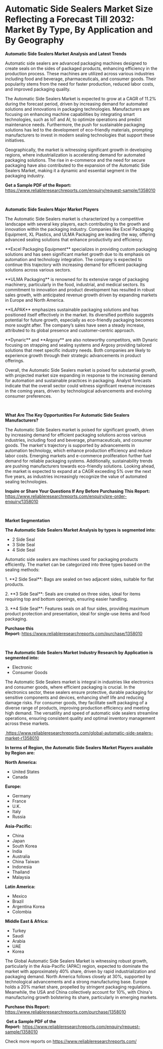 <p><h1>Automatic Side Sealers Market Size Reflecting a Forecast Till 2032: Market By Type, By Application and By Geography</h1></p><p><strong>Automatic Side Sealers Market Analysis and Latest Trends</strong></p>
<p><p>Automatic side sealers are advanced packaging machines designed to create seals on the sides of packaged products, enhancing efficiency in the production process. These machines are utilized across various industries including food and beverage, pharmaceuticals, and consumer goods. Their popularity stems from the need for faster production, reduced labor costs, and improved packaging quality.</p><p>The Automatic Side Sealers Market is expected to grow at a CAGR of 11.2% during the forecast period, driven by increasing demand for automated solutions and innovations in packaging technologies. Manufacturers are focusing on enhancing machine capabilities by integrating smart technologies, such as IoT and AI, to optimize operations and predict maintenance needs. Furthermore, the push for sustainable packaging solutions has led to the development of eco-friendly materials, prompting manufacturers to invest in modern sealing technologies that support these initiatives.</p><p>Geographically, the market is witnessing significant growth in developing regions, where industrialization is accelerating demand for automated packaging solutions. The rise in e-commerce and the need for secure packaging have also contributed to the expansion of the Automatic Side Sealers Market, making it a dynamic and essential segment in the packaging industry.</p></p>
<p><strong>Get a Sample PDF of the Report:&nbsp;</strong> <a href="https://www.reliableresearchreports.com/enquiry/request-sample/1358010?utm_campaign=2216&utm_medium=2&utm_source=Github&utm_content=ia&utm_term=11042025&utm_id=automatic-side-sealers">https://www.reliableresearchreports.com/enquiry/request-sample/1358010</a></p>
<p>&nbsp;</p>
<p><strong>Automatic Side Sealers Major Market Players</strong></p>
<p><p>The Automatic Side Sealers market is characterized by a competitive landscape with several key players, each contributing to the growth and innovation within the packaging industry. Companies like Excel Packaging Equipment, XL Plastics, and ULMA Packaging are leading the way, offering advanced sealing solutions that enhance productivity and efficiency.</p><p>**Excel Packaging Equipment** specializes in providing custom packaging solutions and has seen significant market growth due to its emphasis on automation and technology integration. The company is expected to continue this trajectory with increasing demand for efficient packaging solutions across various sectors.</p><p>**ULMA Packaging** is renowned for its extensive range of packaging machinery, particularly in the food, industrial, and medical sectors. Its commitment to innovation and product development has resulted in robust sales growth, with anticipated revenue growth driven by expanding markets in Europe and North America.</p><p>**ILAPAK** emphasizes sustainable packaging solutions and has positioned itself effectively in the market. Its diversified portfolio suggests potential for future growth, especially as eco-friendly packaging becomes more sought after. The company’s sales have seen a steady increase, attributed to its global presence and customer-centric approach.</p><p>**Dynaric** and **Argosy** are also noteworthy competitors, with Dynaric focusing on strapping and sealing systems and Argosy providing tailored solutions that meet specific industry needs. Both companies are likely to experience growth through their strategic advancements in product offerings.</p><p>Overall, the Automatic Side Sealers market is poised for substantial growth, with projected market size expanding in response to the increasing demand for automation and sustainable practices in packaging. Analyst forecasts indicate that the overall sector could witness significant revenue increases in the coming years, driven by technological advancements and evolving consumer preferences.</p></p>
<p>&nbsp;</p>
<p><strong>What Are The Key Opportunities For Automatic Side Sealers Manufacturers?</strong></p>
<p><p>The Automatic Side Sealers market is poised for significant growth, driven by increasing demand for efficient packaging solutions across various industries, including food and beverage, pharmaceuticals, and consumer goods. The market's trajectory is supported by advancements in automation technology, which enhance production efficiency and reduce labor costs. Emerging markets and e-commerce proliferation further fuel demand for reliable packaging systems. Additionally, sustainability trends are pushing manufacturers towards eco-friendly solutions. Looking ahead, the market is expected to expand at a CAGR exceeding 5% over the next five years, as industries increasingly recognize the value of automated sealing technologies.</p></p>
<p><strong>Inquire or Share Your Questions If Any Before Purchasing This Report:</strong> <a href="https://www.reliableresearchreports.com/enquiry/pre-order-enquiry/1358010?utm_campaign=2216&utm_medium=2&utm_source=Github&utm_content=ia&utm_term=11042025&utm_id=automatic-side-sealers">https://www.reliableresearchreports.com/enquiry/pre-order-enquiry/1358010</a></p>
<p>&nbsp;</p>
<p><strong>Market Segmentation</strong></p>
<p><strong>The Automatic Side Sealers Market Analysis by types is segmented into:</strong></p>
<p><ul><li>2 Side Seal</li><li>3 Side Seal</li><li>4 Side Seal</li></ul></p>
<p><p>Automatic side sealers are machines used for packaging products efficiently. The market can be categorized into three types based on the sealing methods: </p><p>1. **2 Side Seal**: Bags are sealed on two adjacent sides, suitable for flat products.</p><p>2. **3 Side Seal**: Seals are created on three sides, ideal for items requiring top and bottom openings, ensuring easier handling.</p><p>3. **4 Side Seal**: Features seals on all four sides, providing maximum product protection and presentation, ideal for single-use items and food packaging.</p></p>
<p><strong>Purchase this Report:&nbsp;</strong><a href="https://www.reliableresearchreports.com/purchase/1358010?utm_campaign=2216&utm_medium=2&utm_source=Github&utm_content=ia&utm_term=11042025&utm_id=automatic-side-sealers">https://www.reliableresearchreports.com/purchase/1358010</a></p>
<p>&nbsp;</p>
<p><strong>The Automatic Side Sealers Market Industry Research by Application is segmented into:</strong></p>
<p><ul><li>Electronic</li><li>Consumer Goods</li></ul></p>
<p><p>The Automatic Side Sealers market is integral in industries like electronics and consumer goods, where efficient packaging is crucial. In the electronics sector, these sealers ensure protective, durable packaging for sensitive components and devices, enhancing shelf life and reducing damage risks. For consumer goods, they facilitate swift packaging of a diverse range of products, improving production efficiency and meeting high demand. The versatility and speed of automatic side sealers streamline operations, ensuring consistent quality and optimal inventory management across these markets.</p></p>
<p><a href="https://www.reliableresearchreports.com/global-automatic-side-sealers-market-r1358010?utm_campaign=2216&utm_medium=2&utm_source=Github&utm_content=ia&utm_term=11042025&utm_id=automatic-side-sealers">&nbsp;https://www.reliableresearchreports.com/global-automatic-side-sealers-market-r1358010</a></p>
<p><strong>In terms of Region, the Automatic Side Sealers Market Players available by Region are:</strong></p>
<p>
    <p> <strong> North America: </strong>
        <ul>
            <li>United States</li>
            <li>Canada</li>
        </ul>
        </p> 
    <p> <strong> Europe: </strong>
        <ul>
            <li>Germany</li>
            <li>France</li>
            <li>U.K.</li>
            <li>Italy</li>
            <li>Russia</li>
        </ul>
        </p> 
    <p> <strong> Asia-Pacific: </strong>
        <ul>
            <li>China</li>
            <li>Japan</li>
            <li>South Korea</li>
            <li>India</li>
            <li>Australia</li>
            <li>China Taiwan</li>
            <li>Indonesia</li>
            <li>Thailand</li>
            <li>Malaysia</li>
        </ul>
        </p> 
    <p> <strong> Latin America: </strong>
        <ul>
            <li>Mexico</li>
            <li>Brazil</li>
            <li>Argentina Korea</li>
            <li>Colombia</li>
        </ul>
        </p> 
    <p> <strong> Middle East & Africa: </strong>
        <ul>
            <li>Turkey</li>
            <li>Saudi</li>
            <li>Arabia</li>
            <li>UAE</li>
            <li>Korea</li>
        </ul>
    </p>
    </p>
<p><p>The Global Automatic Side Sealers Market is witnessing robust growth, particularly in the Asia-Pacific (APAC) region, expected to dominate the market with approximately 40% share, driven by rapid industrialization and packaging demand. North America follows closely at 30%, supported by technological advancements and a strong manufacturing base. Europe holds a 20% market share, propelled by stringent packaging regulations. Meanwhile, the USA and China collectively account for 10%, with China's manufacturing growth bolstering its share, particularly in emerging markets.</p></p>
<p><strong>Purchase this Report: </strong><a href="https://www.reliableresearchreports.com/purchase/1358010?utm_campaign=2216&utm_medium=2&utm_source=Github&utm_content=ia&utm_term=11042025&utm_id=automatic-side-sealers">https://www.reliableresearchreports.com/purchase/1358010</a></p>
<p>&nbsp;<strong>Get a Sample PDF of the Report:&nbsp;&nbsp;</strong><a href="https://www.reliableresearchreports.com/enquiry/request-sample/1358010?utm_campaign=2216&utm_medium=2&utm_source=Github&utm_content=ia&utm_term=11042025&utm_id=automatic-side-sealers">https://www.reliableresearchreports.com/enquiry/request-sample/1358010</a></p>
<p><strong></strong></p>
<p>Check more reports on <a href="https://www.reliableresearchreports.com/?utm_campaign=2216&utm_medium=2&utm_source=Github&utm_content=ia&utm_term=11042025&utm_id=automatic-side-sealers">https://www.reliableresearchreports.com/</a></p>
